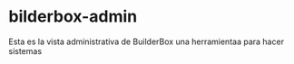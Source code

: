 # bilderbox-admin
Esta es la vista administrativa de BuilderBox una herramientaa para hacer sistemas
